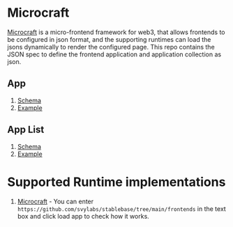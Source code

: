 # Microcraft

[Microcraft](https://github.com/svylabs/microcraft) is a micro-frontend framework for web3, that allows frontends to be configured in json format, and the supporting runtimes can load the jsons dynamically to render the configured page. This repo contains the JSON spec to define the frontend application and application collection as json.

## App

1. [Schema](./app/schema.json)
2. [Example](./app/example.json)

## App List

1. [Schema](./app-list/schema.json)
2. [Example](./app-list/example.json)

# Supported Runtime implementations

1. [Microcraft](https://app.microcraft.dev)
         - You can enter `https://github.com/svylabs/stablebase/tree/main/frontends` in the text box and click load app to check how it works.
